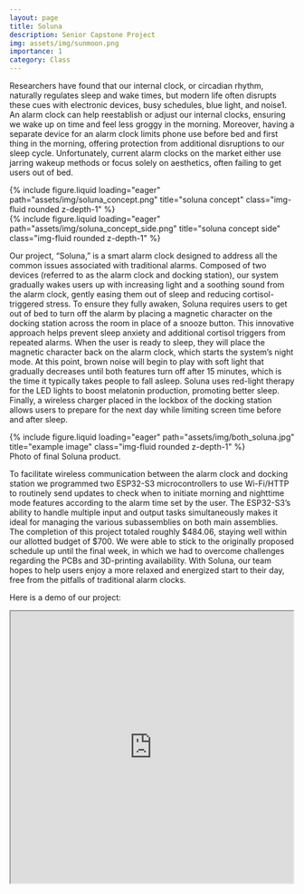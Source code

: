 ```yaml
---
layout: page
title: Soluna
description: Senior Capstone Project
img: assets/img/sunmoon.png
importance: 1
category: Class
---
```


Researchers have found that our internal clock, or circadian rhythm, naturally regulates sleep and wake times, but modern life often disrupts these cues with electronic devices, busy schedules, blue light, and noise1. An alarm clock can help reestablish or adjust our internal clocks, ensuring we wake up on time and feel less groggy in the morning. Moreover, having a separate device for an alarm clock limits phone use before bed and first thing in the morning, offering protection from additional disruptions to our sleep cycle. Unfortunately, current alarm clocks on the market either use jarring wakeup methods or focus solely on aesthetics, often failing to get users out of bed.

<div class="row">
    <div class="col-sm mt-3 mt-md-0">
        {% include figure.liquid loading="eager" path="assets/img/soluna_concept.png" title="soluna concept" class="img-fluid rounded z-depth-1" %}
    </div>
    <div class="col-sm mt-3 mt-md-0">
        {% include figure.liquid loading="eager" path="assets/img/soluna_concept_side.png" title="soluna concept side" class="img-fluid rounded z-depth-1" %}
    </div>
</div>

Our project, “Soluna,” is a smart alarm clock designed to address all the common issues associated with traditional alarms. Composed of two devices (referred to as the alarm clock and docking station), our system gradually wakes users up with increasing light and a soothing sound from the alarm clock, gently easing them out of sleep and reducing cortisol-triggered stress. To ensure they fully awaken, Soluna requires users to get out of bed to turn off the alarm by placing a magnetic character on the docking station across the room in place of a snooze button. This innovative approach helps prevent sleep anxiety and additional cortisol triggers from repeated alarms. When the user is ready to sleep, they will place the magnetic character back on the alarm clock, which starts the system’s night mode. At this point, brown noise will begin to play with soft light that gradually decreases until both features turn off after 15 minutes, which is the time it typically takes people to fall asleep. Soluna uses red-light therapy for the LED lights to boost melatonin production, promoting better sleep. Finally, a wireless charger placed in the lockbox of the docking station allows users to prepare for the next day while limiting screen time before and after sleep.

<div class="row">
    <div class="col-sm mt-3 mt-md-0">
        {% include figure.liquid loading="eager" path="assets/img/both_soluna.jpg" title="example image" class="img-fluid rounded z-depth-1" %}
    </div>
</div>
<div class="caption">
    Photo of final Soluna product.
</div>

To facilitate wireless communication between the alarm clock and docking station we programmed two ESP32-S3 microcontrollers to use Wi-Fi/HTTP to routinely send updates to check when to initiate morning and nighttime mode features according to the alarm time set by the user. The ESP32-S3’s ability to handle multiple input and output tasks simultaneously makes it ideal for managing the various subassemblies on both main assemblies. The completion of this project totaled roughly $484.06, staying well within our allotted budget of $700. We were able to stick to the originally proposed schedule up until the final week, in which we had to overcome challenges regarding the PCBs and 3D-printing availability. With Soluna, our team hopes to help users enjoy a more relaxed and energized start to their day, free from the pitfalls of traditional alarm clocks.

Here is a demo of our project:
<div style="display: flex; justify-content: center;">
   <iframe src="https://drive.google.com/file/d/12TOcmPRRdOB98h9GDSzLtB5e6Etb27-I/preview" width="1000" height="480" allow="autoplay"></iframe>
</div>
